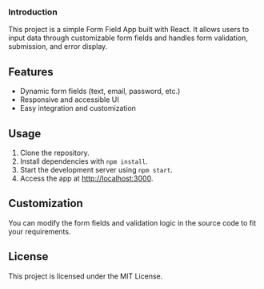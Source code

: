 ### Introduction
This project is a simple Form Field App built with React. It allows users to input data through customizable form fields and handles form validation, submission, and error display.

## Features

- Dynamic form fields (text, email, password, etc.)
- Responsive and accessible UI
- Easy integration and customization

## Usage

1. Clone the repository.
2. Install dependencies with `npm install`.
3. Start the development server using `npm start`.
4. Access the app at [http://localhost:3000](http://localhost:3000).

## Customization

You can modify the form fields and validation logic in the source code to fit your requirements.

## License

This project is licensed under the MIT License.
